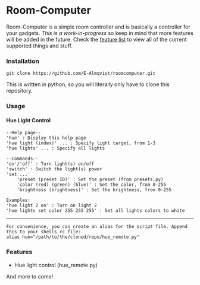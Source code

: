 # Room-Computer
Room-Computer is a simple room controller and is basically a controller for your gadgets. *This is a work-in-progress* so keep in mind that more features will be added in the future. Check the [feature list](#features) to view all of the current supported things and stuff.

### Installation
	git clone https://github.com/E-Almqvist/roomcomputer.git
This is written in python, so you will literally only have to clone this repository.

### Usage
#### Hue Light Control
	--Help page--
	'hue' : Display this help page
	'hue light (index)' ... : Specify light target, from 1-3
	'hue lights' ... : Specify all lights

	--Commands--
	'on'/'off' : Turn light(s) on/off
	'switch' : Switch the light(s) power
	'set ...'
		'preset (preset ID)' : Set the preset (from presets.py)
		'color (red) (green) (blue)' : Set the color, from 0-255
		'brightness (brightness)' : Set the brightness, from 0-255

	Examples:
	'hue light 2 on' : Turn on light 2
	'hue lights set color 255 255 255' : Set all lights colors to white

-----------------
	For convenience, you can create an alias for the script file. Append this to your shells rc file:
	alias hue="/path/to/the/cloned/repo/hue_remote.py"

<h3 id="features">Features</h3>

* Hue light control (hue_remote.py)
 
 And more to come!

